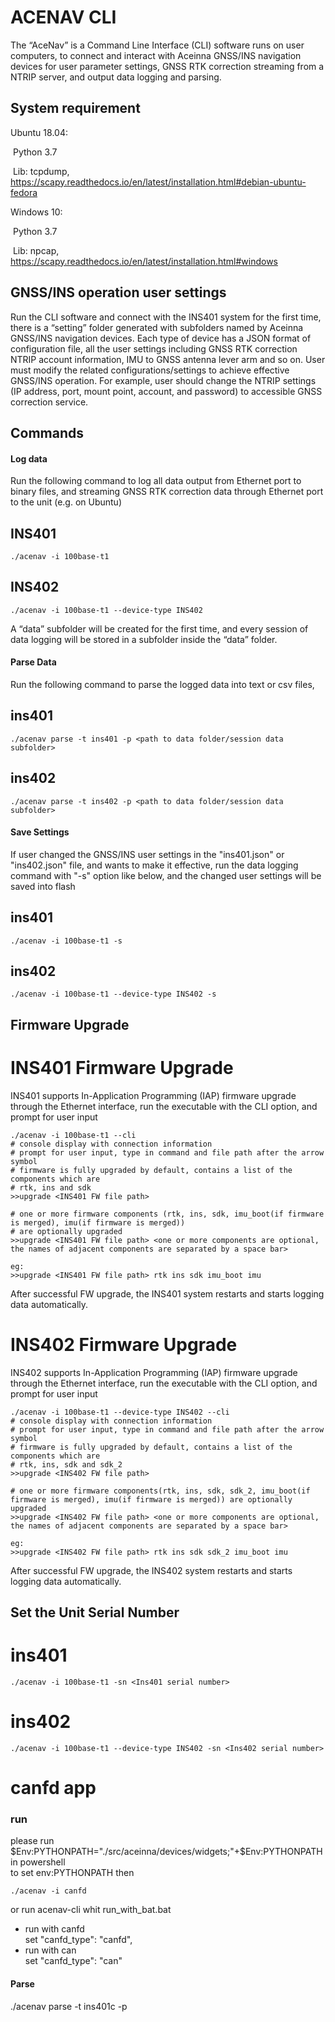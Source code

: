 # ACENAV CLI 

The “AceNav” is a Command Line Interface (CLI) software runs on user computers, to connect and interact with Aceinna GNSS/INS navigation devices for user parameter settings, GNSS RTK correction streaming from a NTRIP server, and output data logging and parsing.

## System requirement

Ubuntu 18.04:

​      Python 3.7

​      Lib: tcpdump, https://scapy.readthedocs.io/en/latest/installation.html#debian-ubuntu-fedora

 

Windows 10:

​      Python 3.7

​      Lib: npcap, https://scapy.readthedocs.io/en/latest/installation.html#windows


## GNSS/INS operation user settings

Run the CLI software and connect with the INS401 system for the first time, there is a “setting” folder generated with subfolders named by Aceinna GNSS/INS navigation devices. Each type of device has a JSON format of configuration file, all the user settings including GNSS RTK correction NTRIP account information, IMU to GNSS antenna lever arm and so on. User must modify the related configurations/settings to achieve effective GNSS/INS operation. For example, user should change the NTRIP settings (IP address, port, mount point, account, and password) to accessible GNSS correction service.

## Commands

#### Log data

Run the following command to log all data output from Ethernet port to binary files, and streaming GNSS RTK correction data through Ethernet port to the unit (e.g. on Ubuntu)

## INS401
```shell
./acenav -i 100base-t1
```

## INS402
```shell
./acenav -i 100base-t1 --device-type INS402 
```

A “data” subfolder will be created for the first time, and every session of data logging will be stored in a subfolder inside the “data” folder.

#### Parse Data

Run the following command to parse the logged data into text or csv files, 

## ins401

```shell
./acenav parse -t ins401 -p <path to data folder/session data subfolder>
```

## ins402

```shell
./acenav parse -t ins402 -p <path to data folder/session data subfolder>
```

#### Save Settings

If user changed the GNSS/INS user settings in the "ins401.json" or "ins402.json" file, and wants to make it effective, run the data logging command with "-s" option like below, and the changed user settings will be saved into flash

## ins401

```shell
./acenav -i 100base-t1 -s
```

## ins402

```shell
./acenav -i 100base-t1 --device-type INS402 -s
```
## Firmware Upgrade

# INS401 Firmware Upgrade

INS401 supports In-Application Programming (IAP) firmware upgrade through the Ethernet interface, run the executable with the CLI option, and prompt for user input 

```shell
./acenav -i 100base-t1 --cli
# console display with connection information
# prompt for user input, type in command and file path after the arrow symbol
# firmware is fully upgraded by default, contains a list of the components which are 
# rtk, ins and sdk
>>upgrade <INS401 FW file path>

# one or more firmware components (rtk, ins, sdk, imu_boot(if firmware is merged), imu(if firmware is merged)) 
# are optionally upgraded
>>upgrade <INS401 FW file path> <one or more components are optional, the names of adjacent components are separated by a space bar>

eg:
>>upgrade <INS401 FW file path> rtk ins sdk imu_boot imu
```

After successful FW upgrade, the INS401 system restarts and starts logging data automatically. 

# INS402 Firmware Upgrade

INS402 supports In-Application Programming (IAP) firmware upgrade through the Ethernet interface, run the executable with the CLI option, and prompt for user input 

```shell
./acenav -i 100base-t1 --device-type INS402 --cli
# console display with connection information
# prompt for user input, type in command and file path after the arrow symbol
# firmware is fully upgraded by default, contains a list of the components which are 
# rtk, ins, sdk and sdk_2
>>upgrade <INS402 FW file path>

# one or more firmware components(rtk, ins, sdk, sdk_2, imu_boot(if firmware is merged), imu(if firmware is merged)) are optionally upgraded
>>upgrade <INS402 FW file path> <one or more components are optional, the names of adjacent components are separated by a space bar>

eg:
>>upgrade <INS402 FW file path> rtk ins sdk sdk_2 imu_boot imu
```

After successful FW upgrade, the INS402 system restarts and starts logging data automatically. 

## Set the Unit Serial Number
# ins401
```shell
./acenav -i 100base-t1 -sn <Ins401 serial number>
```

# ins402
```shell
./acenav -i 100base-t1 --device-type INS402 -sn <Ins402 serial number>
```

# canfd app  

### run  
please run $Env:PYTHONPATH="./src/aceinna/devices/widgets;"+$Env:PYTHONPATH in powershell  
to set env:PYTHONPATH then  
```shell cmd
./acenav -i canfd
```
or run acenav-cli whit run_with_bat.bat  
+ run with canfd  
set "canfd_type": "canfd",  
+ run with can  
set "canfd_type": "can"  

#### Parse  
./acenav parse -t ins401c -p <path to data folder>
